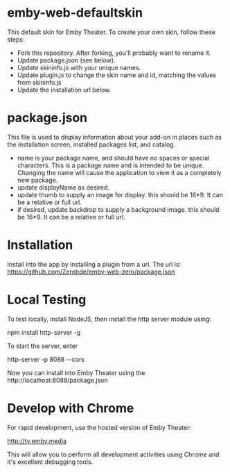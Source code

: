 # emby-web-defaultskin

This default skin for Emby Theater. To create your own skin, follow these steps:

* Fork this repository. After forking, you'll probably want to rename it.
* Update package.json (see below). 
* Update skininfo.js with your unique names.
* Update plugin.js to change the skin name and id, matching the values from skininfo.js
* Update the installation url below.

# package.json

This file is used to display information about your add-on in places such as the installation screen, installed packages list, and catalog.

* name is your package name, and should have no spaces or special characters. This is a package name and is intended to be unique. Changing the name will cause the application to view it as a completely new package.
* update displayName as desired.
* update thumb to supply an image for display. this should be 16*9. It can be a relative or full url.
* if desired, update backdrop to supply a background image. this should be 16*9. It can be a relative or full url.

# Installation

Install into the app by installing a plugin from a url. The url is: https://github.com/Zerobde/emby-web-zero/package.json

# Local Testing

To test locally, install NodeJS, then install the http server module using:

npm install http-server -g

To start the server, enter

http-server -p 8088 --cors

Now you can install into Emby Theater using the http://localhost:8088/package.json

# Develop with Chrome

For rapid development, use the hosted version of Emby Theater:

http://tv.emby.media

This will allow you to perform all development activities using Chrome and it's excellent debugging tools.
